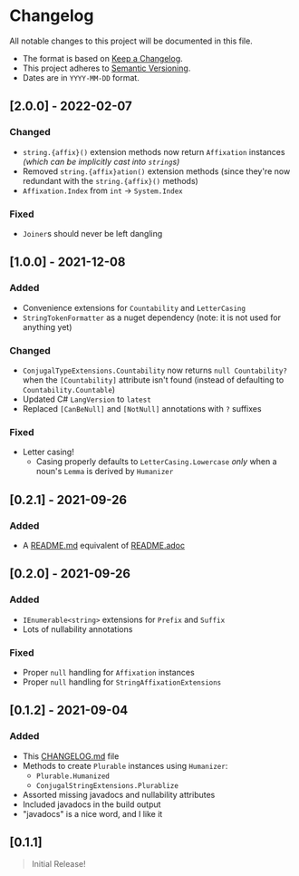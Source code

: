 # Changelog
All notable changes to this project will be documented in this file.

- The format is based on [Keep a Changelog](https://keepachangelog.com/en/1.0.0/).
- This project adheres to [Semantic Versioning](https://semver.org/spec/v2.0.0.html).
- Dates are in `YYYY-MM-DD` format.

## [2.0.0] - 2022-02-07

### Changed
- `string.{affix}()` extension methods now return `Affixation` instances _(which can be implicitly cast into `string`s)_
- Removed `string.{affix}ation()` extension methods (since they're now redundant with the `string.{affix}()` methods)
- `Affixation.Index` from `int` -> `System.Index`

### Fixed
- `Joiner`s should never be left dangling

## [1.0.0] - 2021-12-08

### Added

- Convenience extensions for `Countability` and `LetterCasing`
- `StringTokenFormatter` as a nuget dependency (note: it is not used for anything yet)

### Changed

- `ConjugalTypeExtensions.Countability` now returns `null Countability?` when the `[Countability]` attribute isn't found (instead of defaulting to `Countability.Countable`)
- Updated C# `LangVersion` to `latest`
- Replaced `[CanBeNull]` and `[NotNull]` annotations with `?` suffixes

### Fixed

- Letter casing!
  - Casing properly defaults to `LetterCasing.Lowercase` *only* when a noun's `Lemma` is derived by `Humanizer`

## [0.2.1] - 2021-09-26

### Added

- A [README.md](README.md) equivalent of [README.adoc](README.adoc)

## [0.2.0] - 2021-09-26

### Added

- `IEnumerable<string>` extensions for `Prefix` and `Suffix`
- Lots of nullability annotations

### Fixed

- Proper `null` handling for `Affixation` instances
- Proper `null` handling for `StringAffixationExtensions`

## [0.1.2] - 2021-09-04

### Added

- This [CHANGELOG.md](./CHANGELOG.md) file
- Methods to create `Plurable` instances using `Humanizer`:
  - `Plurable.Humanized`
  - `ConjugalStringExtensions.Plurablize`
- Assorted missing javadocs and nullability attributes
- Included javadocs in the build output
- "javadocs" is a nice word, and I like it

## [0.1.1]

> Initial Release!